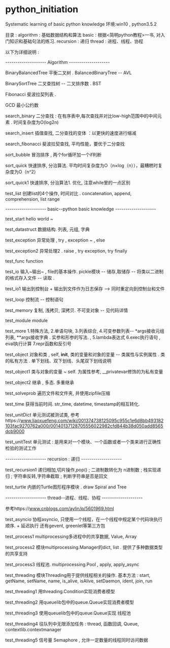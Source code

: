 # python_initiation
Systematic learning of basic python knowledge
环境:win10 , python3.5.2


目录 :
algorithm : 基础数据结构和算法
basic : 根据<简明python教程>一书, 对入门知识和基础句法的练习.
recursion : 递归
thread : 进程、线程、协程


以下为详细说明 :


-------------------- Algorithm --------------------

BinaryBalancedTree  平衡二叉树 . BalancedBinaryTree -- AVL

BinarySortTree      二叉查找树 -- 二叉排序数 . BST

Fibonacci           斐波拉契列表 .

GCD                 最小公约数

search_binary       二分查找 : 在有序表中,每次查找并对比low-high范围中的中间元素 . 时间复杂度为O(log2n)

search_insert       插值查找, 二分查找的变体 ：以更快的速度进行缩减

search_fibonacci    斐波拉契查找, 平均性能，要优于二分查找

sort_bubble         冒泡排序 , 两个for循环加一个if判断

sort_quick          快速排序, 分治算法.  平均时间复杂度为O（n×log（n）），最糟糕时复杂度为O（n^2）

sort_quick1         快速排序, 分治算法1.  优化, 注意while里的一点区别

test_list           创建list的4个操作, 时间对比 . concatenation, append, comprehension, list range



-------------------- basic--python basic knowledge --------------------

test_start          hello world ~

test_datastruct     数据结构. 列表, 元组, 字典

test_exception      异常处理 , try , exception ~ , else

test_exception2     异常处理2 .  raise , try exception, try finally

test_func           function

test_io             输入~输出~ , file的基本操作.  pickle模块 -- 储存,取储存 -- 将类以二进制的格式存入文件 -- 读取 .

test_io1            输出到控制台 + 输出到文件作为日志保存 --> 同时重定向到控制台和文件

test_loop           控制流 -- 控制语句

test_memory         复制, 浅拷贝, 深拷贝.  不可变对象 -- 见代码详情

test_module         module

test_more           1.特殊方法, 2.单语句块, 3.列表综合, 4.可变参数列表-- *args接收元组列表, **args接收字典 . 实参和形参的写法.  , 5.lambda表达式  6.exec执行语句 , eval执行计算  7.repr函数和反引号

test_object         对象和类 , self, __init__,  类的变量和对象的变量 -- 类属性与实例属性 . 类的私有方法 . 单下划线、双下划线、头尾双下划线说明

test_object1        类与对象的变量 ~    self. 为属性参考, __privatevar修饰的为私有变量

test_object2        继承 , 多态.  多重继承

test_solveprob      遍历文件和文件夹, 并使用zipfile压缩

test_time           获得当前时间.  str_time, datetime, timestamp的相互转化.

test_unitDict       单元测试被测试类, 参考https://www.liaoxuefeng.com/wiki/001374738125095c955c1e6d8bb493182103fac9270762a000/00140137128705556022982cfd844b38d050add8565dcb9000

test_unitTest       单元测试 : 是用来对一个模块、一个函数或者一个类来进行正确性检验的测试工作



-------------------- recursion : 递归 --------------------

test_recursion1     递归相加,切片操作,pop() ; 二进制数转化为 n进制数 ; 栈实现递归 ; 字符串反转,字符串截取 ; 判断字符串是否是回文

test_turtle         内嵌的Turtle图形程序模块 . draw Spiral and Tree



-------------------- thread--进程、线程、协程 --------------------

参考https://www.cnblogs.com/aylin/p/5601969.html

test_asyncio        协程asyncio, 只使用一个线程，在一个线程中规定某个代码块执行顺序. + 延迟执行    还有gevent, greenlet等第三方包

test_process1       multiprocessing多进程中的共享数据, Value, Array

test_process2       模块multiprocessing.Manager的dict, list . 提供了多种数据类型的共享支持

test_process3       线程池. multiprocessing.Pool , apply, apply_async

test_threading      模块Threading用于提供线程相关的操作. 基本方法 : start, getName, setName, name, is_alive, isAlive, setDaemon, ident, join, run

test_threading1     用threading.Condition实现消费者模型

test_threading2     用queuelib包中的queue.Queue实现消费者模型

test_threading3     使用queuelib包中的queue.Queue实现 线程池

test_threading4     往队列中无限添加任务 : thread, 函数回调, Queue, contextlib.contextmanager

test_threading5     信号量 Semaphore  , 允许一定数量的线程同时访问数据
